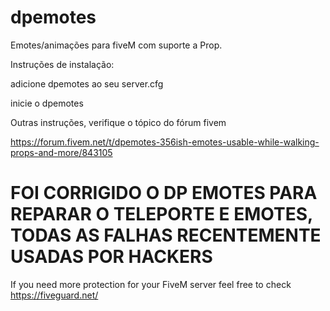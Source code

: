 # dpemotes
Emotes/animações para fiveM com suporte a Prop.

Instruções de instalação:

adicione dpemotes ao seu server.cfg

inicie o dpemotes

Outras instruções, verifique o tópico do fórum fivem

https://forum.fivem.net/t/dpemotes-356ish-emotes-usable-while-walking-props-and-more/843105

# FOI CORRIGIDO O DP EMOTES PARA REPARAR O TELEPORTE E EMOTES, TODAS AS FALHAS RECENTEMENTE USADAS POR HACKERS

If you need more protection for your FiveM server feel free to check https://fiveguard.net/
